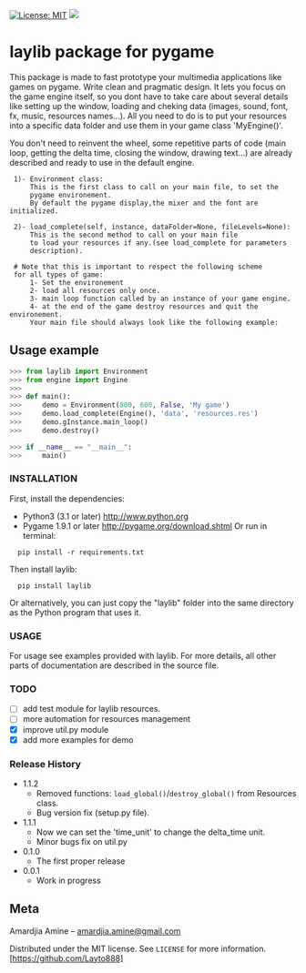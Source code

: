 [![License: MIT](https://img.shields.io/badge/License-MIT-yellow.svg)](https://opensource.org/licenses/MIT)
[![](https://img.shields.io/badge/version-1.1.2-red.svg)](https://pypi.org/project/laylib/)

# laylib package for pygame 

This package is made to fast prototype your multimedia applications like games on pygame. 
Write clean and pragmatic design. It lets you focus on the game engine itself, so you dont have
to take care about several details like setting up the window, loading and cheking data (images,
sound, font, fx, music, resources names...).
All you need to do is to put your resources into a specific data folder and use them 
in your game class 'MyEngine()'. 

You don't need to reinvent the wheel, some repetitive parts of code (main loop, getting the delta time, 
closing the window, drawing text...) are already described and ready to use in the 
default engine.

     1)- Environment class:
         This is the first class to call on your main file, to set the
         pygame environement.
         By default the pygame display,the mixer and the font are initialized.

     2)- load_complete(self, instance, dataFolder=None, fileLevels=None):
         This is the second method to call on your main file
         to load your resources if any.(see load_complete for parameters
         description).

     # Note that this is important to respect the following scheme
     for all types of game:
         1- Set the environement
         2- load all resources only once.
         3- main loop function called by an instance of your game engine.
         4- at the end of the game destroy resources and quit the environement.
         Your main file should always look like the following example:
     
## Usage example

```python
>>> from laylib import Environment
>>> from engine import Engine
>>>
>>> def main():
>>> 	demo = Environment(800, 600, False, 'My game')
>>> 	demo.load_complete(Engine(), 'data', 'resources.res')
>>> 	demo.gInstance.main_loop()
>>> 	demo.destroy()

>>> if __name__ == "__main__":
>>>     main()
```
	
### INSTALLATION

First, install the dependencies:
- Python3 (3.1 or later) <http://www.python.org>
- Pygame 1.9.1 or later <http://pygame.org/download.shtml>
Or run in terminal:
```os
  pip install -r requirements.txt
```
Then install laylib: 

```os
  pip install laylib
```
Or alternatively, you can just copy the "laylib" folder into the same
directory as the Python program that uses it.

### USAGE

For usage see examples provided with laylib. 
For more details, all other parts of documentation are described in the source file.

### TODO

 - [ ] add test module for laylib resources.
 - [ ] more automation for resources management
 - [x] improve util.py module
 - [x] add more examples for demo

### Release History
* 1.1.2
    * Removed functions: `load_global()`/`destroy_global()` from Resources class.
    * Bug version fix (setup.py file).
* 1.1.1
    * Now we can set the 'time_unit' to change the delta_time unit.
    * Minor bugs fix on util.py
* 0.1.0
    * The first proper release
* 0.0.1
    * Work in progress

## Meta

Amardjia Amine – amardjia.amine@gmail.com

Distributed under the MIT license. See ``LICENSE`` for more information.
[https://github.com/Layto888]

